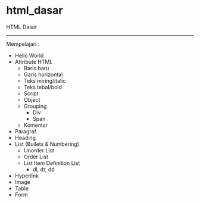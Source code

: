 # html_dasar
HTML Dasar


---

Mempelajari :

- Hello World
- Attribute HTML
  - Baris baru
  - Garis horizontal
  - Teks miring/italic
  - Teks tebal/bold
  - Script
  - Object
  - Grouping
    - Div
    - Span
  - Komentar
- Paragraf
- Heading
- List (Bullets & Numbering)
  - Unorder List
  - Order List
  - List Item
  Definition List
    - dl, dt, dd
- Hyperlink
- Image
- Table
- Form